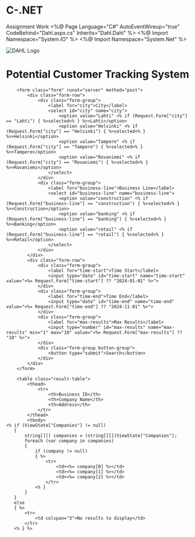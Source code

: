 # C-.NET
Assignment Work
<%@ Page Language="C#" AutoEventWireup="true" CodeBehind="Dahl.aspx.cs" Inherits="Dahl.Dahl" %>
<%@ Import Namespace="System.IO" %>
<%@ Import Namespace="System.Net" %>

<!DOCTYPE html>
<html lang="en">
<head runat="server">
    <meta charset="UTF-8">
    <meta name="viewport" content="width=device-width, initial-scale=1.0">
    <link rel="stylesheet" href="style.css">
    <link href="https://fonts.googleapis.com/css2?family=Roboto:wght@400;500;700&display=swap" rel="stylesheet">
    <title>Potential Customer Tracking System</title>
</head>
<body>
    <div class="container">
        <div class="header">
            <img src="logo.png" alt="DAHL Logo" class="logo">
            <h1>Potential Customer Tracking System</h1>
        </div>

        <form class="form" runat="server" method="post">
            <div class="form-row">
                <div class="form-group">
                    <label for="city">City</label>
                    <select id="city" name="city">
                        <option value="Lahti" <% if (Request.Form["city"] == "Lahti") { %>selected<% } %>>Lahti</option>
                        <option value="Helsinki" <% if (Request.Form["city"] == "Helsinki") { %>selected<% } %>>Helsinki</option>
                        <option value="Tampere" <% if (Request.Form["city"] == "Tampere") { %>selected<% } %>>Tampere</option>
                        <option value="Rovaniemi" <% if (Request.Form["city"] == "Rovaniemi") { %>selected<% } %>>Rovaniemi</option>
                    </select>
                </div>
                <div class="form-group">
                    <label for="business-line">Business Line</label>
                    <select id="business-line" name="business-line">
                        <option value="construction" <% if (Request.Form["business-line"] == "construction") { %>selected<% } %>>Construction</option>
                        <option value="banking" <% if (Request.Form["business-line"] == "banking") { %>selected<% } %>>Banking</option>
                        <option value="retail" <% if (Request.Form["business-line"] == "retail") { %>selected<% } %>>Retail</option>
                    </select>
                </div>
            </div>
            <div class="form-row">
                <div class="form-group">
                    <label for="time-start">Time Start</label>
                    <input type="date" id="time-start" name="time-start" value="<%= Request.Form["time-start"] ?? "2024-01-01" %>">
                </div>
                <div class="form-group">
                    <label for="time-end">Time End</label>
                    <input type="date" id="time-end" name="time-end" value="<%= Request.Form["time-end"] ?? "2024-11-01" %>">
                </div>
                <div class="form-group">
                    <label for="max-results">Max Results</label>
                    <input type="number" id="max-results" name="max-results" min="1" max="10" value="<%= Request.Form["max-results"] ?? "10" %>">
                </div>
                <div class="form-group button-group">
                    <button type="submit">Search</button>
                </div>
            </div>
        </form>

        <table class="result-table">
            <thead>
                <tr>
                    <th>Business ID</th>
                    <th>Company Name</th>
                    <th>Address</th>
                </tr>
            </thead>
            <tbody>
    <% if (ViewState["Companies"] != null)
       {
           string[][] companies = (string[][])ViewState["Companies"];
           foreach (var company in companies)
           {
               if (company != null)
               { %>
                   <tr>
                       <td><%= company[0] %></td>
                       <td><%= company[1] %></td>
                       <td><%= company[2] %></td>
                   </tr>
               <% }
           }
       }
       else
       { %>
           <tr>
               <td colspan="3">No results to display</td>
           </tr>
       <% } %>
</tbody>
        </table>

        
</body>
</html>
